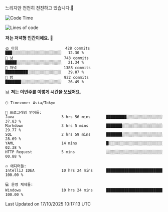 느리지만 천천히 전진하고 있습니다.🐢

<!--START_SECTION:waka-->
![Code Time](http://img.shields.io/badge/Code%20Time-1%2C713%20hrs%205%20mins-blue)

![Lines of code](https://img.shields.io/badge/%EC%A0%80%EB%8A%94%20%EC%97%AC%ED%83%9C%EA%B9%8C%EC%A7%80%20-947.3%20thousand%20%EC%A4%84%EC%9D%98%20%EC%BD%94%EB%93%9C%EB%A5%BC%20%EC%9E%91%EC%84%B1%ED%96%88%EC%96%B4%EC%9A%94.-blue)

**저는 저녁형 인간이에요. 🦉** 

```text
🌞 아침                     428 commits         ███░░░░░░░░░░░░░░░░░░░░░░   12.30 % 
🌆 낮　                     743 commits         █████░░░░░░░░░░░░░░░░░░░░   21.34 % 
🌃 저녁                     1388 commits        ██████████░░░░░░░░░░░░░░░   39.87 % 
🌙 밤　                     922 commits         ███████░░░░░░░░░░░░░░░░░░   26.49 % 
```


📊 **저는 이번주를 이렇게 시간을 보냈어요.** 

```text
🕑︎ Timezone: Asia/Tokyo

💬 프로그래밍 언어들: 
Java                     3 hrs 56 mins       █████████░░░░░░░░░░░░░░░░   37.83 % 
Markdown                 3 hrs 5 mins        ███████░░░░░░░░░░░░░░░░░░   29.77 % 
SQL                      2 hrs 59 mins       ███████░░░░░░░░░░░░░░░░░░   28.69 % 
YAML                     14 mins             █░░░░░░░░░░░░░░░░░░░░░░░░   02.38 % 
HTTP Request             5 mins              ░░░░░░░░░░░░░░░░░░░░░░░░░   00.88 % 

🔥 에디터들: 
IntelliJ IDEA            10 hrs 24 mins      █████████████████████████   100.00 % 

💻 운영 체제들: 
Windows                  10 hrs 24 mins      █████████████████████████   100.00 % 
```


 Last Updated on 17/10/2025 10:17:13 UTC
<!--END_SECTION:waka-->
